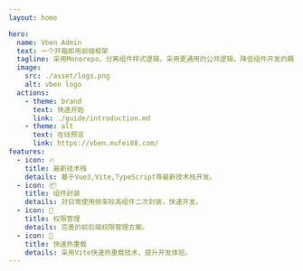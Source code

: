 ```yaml
---
layout: home

hero:
  name: Vben Admin
  text: 一个开箱即用前端框架
  tagline: 采用Monorepo，分离组件样式逻辑，采用更通用的公共逻辑，降低组件开发的耦合。
  image:
    src: ./asset/logo.png
    alt: vben logo
  actions:
    - theme: brand
      text: 快速开始
      link: ./guide/introduction.md
    - theme: alt
      text: 在线预览
      link: https://vben.mufei88.com/
features:
  - icon: 🔥
    title: 最新技术栈
    details: 基于Vue3,Vite,TypeScript等最新技术栈开发。
  - icon: 📦
    title: 组件封装
    details: 对日常使用频率较高组件二次封装，快速开发。
  - icon: 🔑
    title: 权限管理
    details: 完善的前后端权限管理方案。
  - icon: 🚀
    title: 快速热重载
    details: 采用Vite快速热重载技术，提升开发体验。
---
```


<style module>
  :root {
    --vp-home-hero-name-color: transparent;
    --vp-home-hero-name-background: -webkit-linear-gradient(120deg, #3dffec, #ae47fc);
  }
</style>